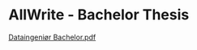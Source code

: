 # AllWrite - Bachelor Thesis
[Dataingeniør Bachelor.pdf](https://github.com/andersmh/Bachelor-Thesis/files/4751670/Dataingenior.Bachelor.pdf)
